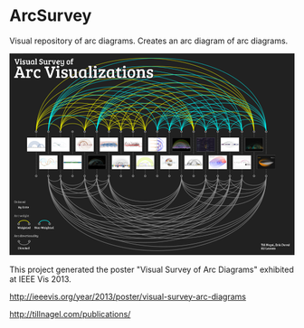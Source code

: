 ArcSurvey
=========

Visual repository of arc diagrams. Creates an arc diagram of arc diagrams.

![Visual Survey of Arc Diagrams - Poster](https://github.com/tillnagel/ArcSurvey/blob/master/docs/Nagel-VisualSurveyOfArcDiagrams-Poster.png)

This project generated the poster "Visual Survey of Arc Diagrams" exhibited at IEEE Vis 2013.

http://ieeevis.org/year/2013/poster/visual-survey-arc-diagrams

http://tillnagel.com/publications/